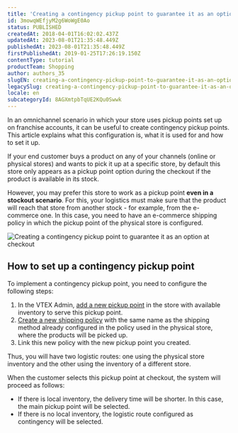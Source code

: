 ```yaml
---
title: 'Creating a contingency pickup point to guarantee it as an option at checkout'
id: 3mowqWEfjyM2g6WoWgE0Ao
status: PUBLISHED
createdAt: 2018-04-01T16:02:02.437Z
updatedAt: 2023-08-01T21:35:48.449Z
publishedAt: 2023-08-01T21:35:48.449Z
firstPublishedAt: 2019-01-25T17:26:19.150Z
contentType: tutorial
productTeam: Shopping
author: authors_35
slugEN: creating-a-contingency-pickup-point-to-guarantee-it-as-an-option-at-checkout
legacySlug: creating-a-contingency-pickup-point-to-guarantee-it-as-an-option-at-checkout
locale: en
subcategoryId: 8AGXmtpbTqUE2KQu0Swwk
---
```


In an omnichannel scenario in which your store uses pickup points set up on franchise accounts, it can be useful to create contingency pickup points. This article explains what this configuration is, what it is used for and how to set it up.

If your end customer buys a product on any of your channels (online or physical stores) and wants to pick it up at a specific store, by default this store only appears as a pickup point option during the checkout if the product is available in its stock.

However, you may prefer this store to work as a pickup point __even in a stockout scenario__. For this, your logistics must make sure that the product will reach that store from another stock - for example, from the e-commerce one. In this case, you need to have an e-commerce shipping policy in which the pickup point of the physical store is configured.

![Creating a contingency pickup point to guarantee it as an option at checkout](//images.ctfassets.net/alneenqid6w5/38phAuzqPzQoBPy8811K3K/962f5bd2fb48459656477102f81644c2/diagrama-como-criar-um-ponto-de_contigencia-en.jpg)

## How to set up a contingency pickup point

To implement a contingency pickup point, you need to configure the following steps:

1. In the VTEX Admin, [add a new pickup point](https://help.vtex.com/en/tutorial/cadastro-de-pontos-de-retirada--2R5ClQiwe4KoSQgsuiOw4E) in the store with available inventory to serve this pickup point.
2. [Create a new shipping policy](https://help.vtex.com/en/tutorial/politica-de-envio--tutorials_140) with the same name as the shipping method already configured in the policy used in the physical store, where the products will be picked up.
3. Link this new policy with the new pickup point you created.

Thus, you will have two logistic routes: one using the physical store inventory and the other using the inventory of a different store.

When the customer selects this pickup point at checkout, the system will proceed as follows:

- If there is local inventory, the delivery time will be shorter. In this case, the main pickup point will be selected.
- If there is no local inventory, the logistic route configured as contingency will be selected.
